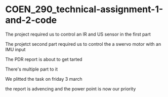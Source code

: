 # COEN_290_technical-assignment-1-and-2-code

The project required us to control an IR and US sensor in the first part

The projetct second part required us to control the a swervo motor with an IMU input

The PDR report is about to get tarted

There's multiple part to it

We plitted the task on friday 3 march

the report is advencing and the power point is now our priority
